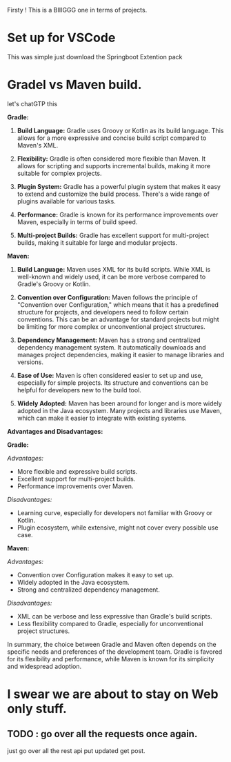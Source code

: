 Firsty ! This is a BIIIGGG one in terms of projects. 

# Set up for VSCode
This was simple just download the Springboot Extention pack 


# Gradel vs Maven build. 
let's chatGTP this 

**Gradle:**

1. **Build Language:** Gradle uses Groovy or Kotlin as its build language. This allows for a more expressive and concise build script compared to Maven's XML.
    
2. **Flexibility:** Gradle is often considered more flexible than Maven. It allows for scripting and supports incremental builds, making it more suitable for complex projects.
    
3. **Plugin System:** Gradle has a powerful plugin system that makes it easy to extend and customize the build process. There's a wide range of plugins available for various tasks.
    
4. **Performance:** Gradle is known for its performance improvements over Maven, especially in terms of build speed.
    
5. **Multi-project Builds:** Gradle has excellent support for multi-project builds, making it suitable for large and modular projects.
    

**Maven:**

1. **Build Language:** Maven uses XML for its build scripts. While XML is well-known and widely used, it can be more verbose compared to Gradle's Groovy or Kotlin.
    
2. **Convention over Configuration:** Maven follows the principle of "Convention over Configuration," which means that it has a predefined structure for projects, and developers need to follow certain conventions. This can be an advantage for standard projects but might be limiting for more complex or unconventional project structures.
    
3. **Dependency Management:** Maven has a strong and centralized dependency management system. It automatically downloads and manages project dependencies, making it easier to manage libraries and versions.
    
4. **Ease of Use:** Maven is often considered easier to set up and use, especially for simple projects. Its structure and conventions can be helpful for developers new to the build tool.
    
5. **Widely Adopted:** Maven has been around for longer and is more widely adopted in the Java ecosystem. Many projects and libraries use Maven, which can make it easier to integrate with existing systems.
    

**Advantages and Disadvantages:**

**Gradle:**

_Advantages:_

- More flexible and expressive build scripts.
- Excellent support for multi-project builds.
- Performance improvements over Maven.

_Disadvantages:_

- Learning curve, especially for developers not familiar with Groovy or Kotlin.
- Plugin ecosystem, while extensive, might not cover every possible use case.

**Maven:**

_Advantages:_

- Convention over Configuration makes it easy to set up.
- Widely adopted in the Java ecosystem.
- Strong and centralized dependency management.

_Disadvantages:_

- XML can be verbose and less expressive than Gradle's build scripts.
- Less flexibility compared to Gradle, especially for unconventional project structures.

In summary, the choice between Gradle and Maven often depends on the specific needs and preferences of the development team. Gradle is favored for its flexibility and performance, while Maven is known for its simplicity and widespread adoption.


# I swear we are about to stay on Web only stuff. 



## TODO : go over all the requests once again. 
just go over all the rest api put updated get post. 

